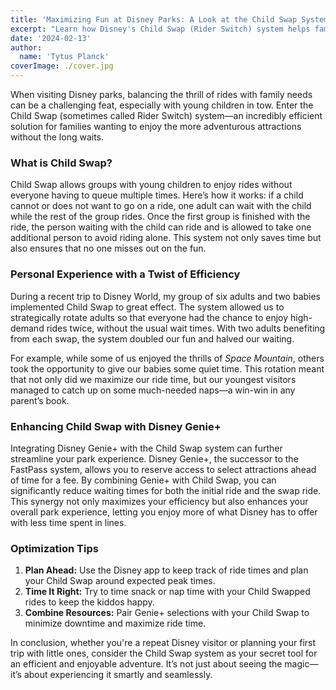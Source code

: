 ```yaml
---
title: 'Maximizing Fun at Disney Parks: A Look at the Child Swap System'
excerpt: "Learn how Disney's Child Swap (Rider Switch) system helps families with young children maximize their park experience. Discover how to efficiently use this system to reduce wait times, ensure everyone enjoys attractions, and combine it with Genie+ for the ultimate park optimization strategy."
date: '2024-02-13'
author:
  name: 'Tytus Planck'
coverImage: ./cover.jpg
---
```


When visiting Disney parks, balancing the thrill of rides with family needs can be a challenging feat, especially with young children in tow. Enter the Child Swap (sometimes called Rider Switch) system—an incredibly efficient solution for families wanting to enjoy the more adventurous attractions without the long waits.

### What is Child Swap?

Child Swap allows groups with young children to enjoy rides without everyone having to queue multiple times. Here’s how it works: if a child cannot or does not want to go on a ride, one adult can wait with the child while the rest of the group rides. Once the first group is finished with the ride, the person waiting with the child can ride and is allowed to take one additional person to avoid riding alone. This system not only saves time but also ensures that no one misses out on the fun.

### Personal Experience with a Twist of Efficiency

During a recent trip to Disney World, my group of six adults and two babies implemented Child Swap to great effect. The system allowed us to strategically rotate adults so that everyone had the chance to enjoy high-demand rides twice, without the usual wait times. With two adults benefiting from each swap, the system doubled our fun and halved our waiting.

For example, while some of us enjoyed the thrills of _Space Mountain_, others took the opportunity to give our babies some quiet time. This rotation meant that not only did we maximize our ride time, but our youngest visitors managed to catch up on some much-needed naps—a win-win in any parent’s book.

### Enhancing Child Swap with Disney Genie+

Integrating Disney Genie+ with the Child Swap system can further streamline your park experience. Disney Genie+, the successor to the FastPass system, allows you to reserve access to select attractions ahead of time for a fee. By combining Genie+ with Child Swap, you can significantly reduce waiting times for both the initial ride and the swap ride. This synergy not only maximizes your efficiency but also enhances your overall park experience, letting you enjoy more of what Disney has to offer with less time spent in lines.

### Optimization Tips

1. **Plan Ahead:** Use the Disney app to keep track of ride times and plan your Child Swap around expected peak times.
2. **Time It Right:** Try to time snack or nap time with your Child Swapped rides to keep the kiddos happy.
3. **Combine Resources:** Pair Genie+ selections with your Child Swap to minimize downtime and maximize ride time.

In conclusion, whether you're a repeat Disney visitor or planning your first trip with little ones, consider the Child Swap system as your secret tool for an efficient and enjoyable adventure. It’s not just about seeing the magic—it’s about experiencing it smartly and seamlessly.
